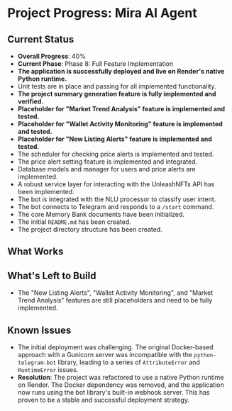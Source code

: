 # Project Progress: Mira AI Agent

## Current Status
- **Overall Progress**: 40%
- **Current Phase**: Phase 8: Full Feature Implementation
- **The application is successfully deployed and live on Render's native Python runtime.**
- Unit tests are in place and passing for all implemented functionality.
- **The project summary generation feature is fully implemented and verified.**
- **Placeholder for "Market Trend Analysis" feature is implemented and tested.**
- **Placeholder for "Wallet Activity Monitoring" feature is implemented and tested.**
- **Placeholder for "New Listing Alerts" feature is implemented and tested.**
- The scheduler for checking price alerts is implemented and tested.
- The price alert setting feature is implemented and integrated.
- Database models and manager for users and price alerts are implemented.
- A robust service layer for interacting with the UnleashNFTs API has been implemented.
- The bot is integrated with the NLU processor to classify user intent.
- The bot connects to Telegram and responds to a `/start` command.
- The core Memory Bank documents have been initialized.
- The initial `README.md` has been created.
- The project directory structure has been created.

## What Works

## What's Left to Build
- The "New Listing Alerts", "Wallet Activity Monitoring", and "Market Trend Analysis" features are still placeholders and need to be fully implemented.

## Known Issues
- The initial deployment was challenging. The original Docker-based approach with a Gunicorn server was incompatible with the `python-telegram-bot` library, leading to a series of `AttributeError` and `RuntimeError` issues.
- **Resolution**: The project was refactored to use a native Python runtime on Render. The Docker dependency was removed, and the application now runs using the bot library's built-in webhook server. This has proven to be a stable and successful deployment strategy.
